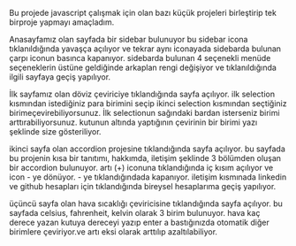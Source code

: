 Bu projede javascript çalışmak için olan bazı küçük projeleri birleştirip tek birproje yapmayı amaçladım.

Anasayfamız olan sayfada bir sidebar bulunuyor bu sidebar icona tıklanıldığında yavaşça açılıyor ve tekrar aynı iconayada sidebarda bulunan çarpı iconun basınca kapanıyor.
  sidebarda bulunan 4 seçenekli menüde seçeneklerin üstüne geldiğinde arkaplan rengi değişiyor ve tıklanıldığında ilgili sayfaya geçiş yapılıyor.
  
İlk sayfamız olan döviz çeviriciye tıklandığında sayfa açılıyor.
  ilk selection kısmından istediğiniz para birimini seçip ikinci selection kısmından seçtiğiniz birimeçevirebiliyorsunuz.
  İlk selectionun sağındaki bardan isterseniz birimi arttırabiliyorsunuz.
  kutunun altında yaptığının çevirinin bir birimi yazı şeklinde size gösteriliyor.

ikinci sayfa olan accordion projesine tıklandığında sayfa açılıyor.
  bu sayfada bu projenin kısa bir tanıtımı, hakkımda, iletişim şeklinde 3 bölümden oluşan bir accordion bulunuyor.
  artı (+) iconuna tıklandığında iç kısım açılıyor ve icon - ye dönüyor. - ye tıklandığındada kapanıyor.
  iletişim kısmınada linkedin ve github hesapları için tıklandığında bireysel hesaplarıma geçiş yapılıyor.

üçüncü sayfa olan hava sıcaklığı çeviricisine tıklandığında sayfa açılıyor.
  bu sayfada celsius, fahrenheit, kelvin olarak 3 birim bulunuyor.
  hava kaç derece yazan kutuya dereceyi yazıp enter a bastığınızda otomatik diğer birimlere çeviriyor.ve artı eksi olarak arttılıp azaltılabiliyor.
  
  
